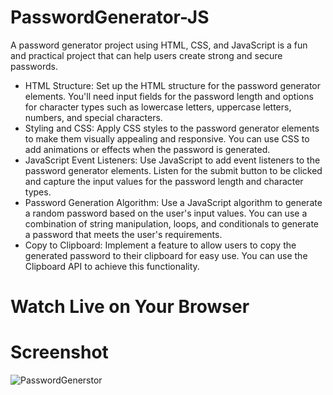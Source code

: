# PasswordGenerator-JS
 A password generator project using HTML, CSS, and JavaScript is a fun and practical project that can help users create strong and secure passwords. 

- HTML Structure: Set up the HTML structure for the password generator elements. You'll need input fields for the password length and options for character types such as lowercase letters, uppercase letters, numbers, and special characters.
- Styling and CSS: Apply CSS styles to the password generator elements to make them visually appealing and responsive. You can use CSS to add animations or effects when the password is generated.
- JavaScript Event Listeners: Use JavaScript to add event listeners to the password generator elements. Listen for the submit button to be clicked and capture the input values for the password length and character types.
- Password Generation Algorithm: Use a JavaScript algorithm to generate a random password based on the user's input values. You can use a combination of string manipulation, loops, and conditionals to generate a password that meets the user's requirements.
- Copy to Clipboard: Implement a feature to allow users to copy the generated password to their clipboard for easy use. You can use the Clipboard API to achieve this functionality.

# Watch Live on Your Browser 

# Screenshot 

![PasswordGenerstor](https://github.com/HarrisSaroj/PasswordGenerator-JS/assets/109414883/9285029a-7e58-40d6-978c-aaba35f74d1f)
